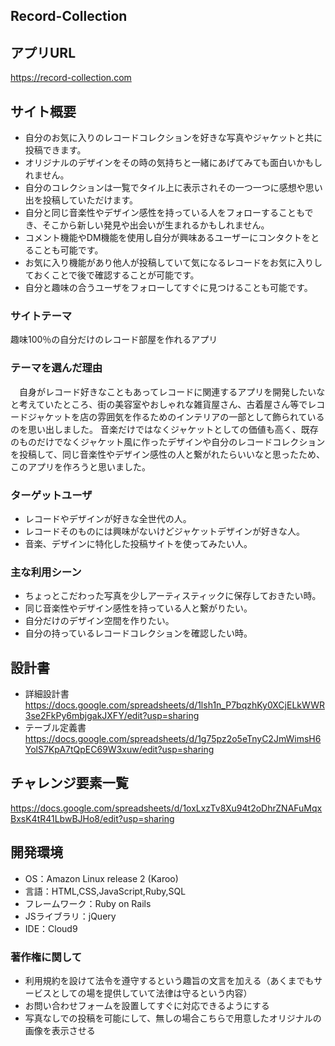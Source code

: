 ## Record-Collection

## アプリURL
https://record-collection.com

## サイト概要
- 自分のお気に入りのレコードコレクションを好きな写真やジャケットと共に投稿できます。
- オリジナルのデザインをその時の気持ちと一緒にあげてみても面白いかもしれません。
- 自分のコレクションは一覧でタイル上に表示されその一つ一つに感想や思い出を投稿していただけます。
- 自分と同じ音楽性やデザイン感性を持っている人をフォローすることもでき、そこから新しい発見や出会いが生まれるかもしれません。
- コメント機能やDM機能を使用し自分が興味あるユーザーにコンタクトをとることも可能です。
- お気に入り機能があり他人が投稿していて気になるレコードをお気に入りしておくことで後で確認することが可能です。
- 自分と趣味の合うユーザをフォローしてすぐに見つけることも可能です。


### サイトテーマ
趣味100％の自分だけのレコード部屋を作れるアプリ

### テーマを選んだ理由
　自身がレコード好きなこともあってレコードに関連するアプリを開発したいなと考えていたところ、街の美容室やおしゃれな雑貨屋さん、古着屋さん等でレコードジャケットを店の雰囲気を作るためのインテリアの一部として飾られているのを思い出しました。
音楽だけではなくジャケットとしての価値も高く、既存のものだけでなくジャケット風に作ったデザインや自分のレコードコレクションを投稿して、同じ音楽性やデザイン感性の人と繋がれたらいいなと思ったため、このアプリを作ろうと思いました。

### ターゲットユーザ
- レコードやデザインが好きな全世代の人。
- レコードそのものには興味がないけどジャケットデザインが好きな人。
- 音楽、デザインに特化した投稿サイトを使ってみたい人。

### 主な利用シーン
- ちょっとこだわった写真を少しアーティスティックに保存しておきたい時。
- 同じ音楽性やデザイン感性を持っている人と繋がりたい。
- 自分だけのデザイン空間を作りたい。
- 自分の持っているレコードコレクションを確認したい時。

## 設計書
- 詳細設計書
https://docs.google.com/spreadsheets/d/1lsh1n_P7bqzhKy0XCjELkWWR3se2FkPy6mbjgakJXFY/edit?usp=sharing
- テーブル定義書
https://docs.google.com/spreadsheets/d/1g75pz2o5eTnyC2JmWimsH6YolS7KpA7tQpEC69W3xuw/edit?usp=sharing

## チャレンジ要素一覧
https://docs.google.com/spreadsheets/d/1oxLxzTv8Xu94t2oDhrZNAFuMqxBxsK4tR41LbwBJHo8/edit?usp=sharing

## 開発環境
- OS：Amazon Linux release 2 (Karoo)
- 言語：HTML,CSS,JavaScript,Ruby,SQL
- フレームワーク：Ruby on Rails
- JSライブラリ：jQuery
- IDE：Cloud9

### 著作権に関して
- 利用規約を設けて法令を遵守するという趣旨の文言を加える（あくまでもサービスとしての場を提供していて法律は守るという内容）
- お問い合わせフォームを設置してすぐに対応できるようにする
- 写真なしでの投稿を可能にして、無しの場合こちらで用意したオリジナルの画像を表示させる